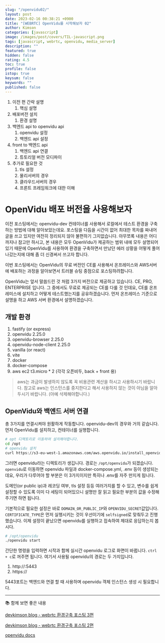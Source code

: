 ```yaml
---
slug: "/openvidu02/"
layout: post
date: 2023-02-16 00:38:21 +0900
title: "[WEBRTC] OpenVidu를 시작해보자 02"
author: Kimson
categories: [javascript]
image: /images/post/covers/TIL-javascript.png
tags: [javascript, webrtc, openvidu, media_server]
description: ""
featured: true
hidden: false
rating: 4.5
toc: true
profile: false
istop: true
keysum: false
keywords: ""
published: false
---
```


1. 이전 편 간략 설명
   1. 핵심 설명
2. 배포버전 설치
   1. 환경 설명
3. 백엔드 api to openvidu api
   1. openvidu 설정
   2. 백엔드 api 설정
4. front to 백엔드 api
   1. 백엔드 api 연결
   2. 튜토리얼 버전 모디파이
5. 추가로 필요한 것
   1. tls 설정
   2. 물리서버의 경우
   3. 클라우드서버의 경우
   4. 프론트 프레임워크에 대한 이해

# OpenVidu 배포 버전을 사용해보자

이전 포스팅에서는 openvidu-dev 컨테이너를 사용해서 로컬에서 테스트 환경을 구축하는 방법에 대해 알아보았는데요. 포스팅을 다듬을 시간이 없어 최대한 목차를 짜내어 글을 쓰고 있지만 여전히 정리되지 않아 불편하기 그지없습니다. 아무쪼록 내용은 어디까지나 참고만 하시고, 본 내용은 모두 OpenVidu가 제공하는 범위 내에 모두 설명되어 있기 때문에 OpenVidu를 사용하여 환경을 구축하면서 만났던 에러 상황을 어떻게 풀어나갔는지에 대해 좀 더 신경써서 쓰고자 합니다.

이번 포스팅에서는 OpenVidu의 무료 버전인 CE를 사용해서 온프레미스와 AWS서버에 배포하는 과정을 알아보면서 트러블 슈팅 중점으로 포스팅하려합니다.

OpenVidu는 앞서 말씀드린 것 처럼 3가지 버전으로 제공하고 있습니다. CE, PRO, ENTERPRISE 입니다. 그 중에서도 무료로 제공되는 CE를 다룰 것 인데요, CE를 온프레미스에 설치하고 어떻게 테스트했는지를 공유하겠습니다. 먼저 온프레미스 기준으로 설명을 하고 AWS 서버 환경에서 설명하겠습니다.

## 개발 환경

1. fastify (or express)
2. openvidu 2.25.0
3. openvidu-browser 2.25.0
4. openvidu-node-client 2.25.0
5. vanilla (or react)
6. vite
7. docker
8. docker-compose
9. aws ec2 t3.micro * 2 (각각 오픈비두, back + front 용)

> aws는 과금이 발생하지 않도록 꼭 비용관련 계산을 하시고 사용하시기 바랍니다. 참고로 aws는 인스턴스를 중지한다고 해서 사용하지 않는 것이 아님을 알아두시기 바랍니다. (아예 삭제해야합니다.)

## OpenVidu와 백엔드 서버 연결

총 3가지를 연결시켜야 원활하게 작동합니다. openvidu-dev의 경우와 거의 같습니다. 먼저 OpenVidu를 설치하고, 컨테이너를 실행합니다.

```bash
# opt 디렉토리로 이동하여 설치해야합니다.
cd /opt
# openvidu 설치
curl https://s3-eu-west-1.amazonaws.com/aws.openvidu.io/install_openvidu_latest.sh | bash
```

그러면 openvidu라는 디렉토리가 생깁니다. 경로는 `/opt/openvidu`가 되겠습니다. `openvidu`로 이동하면 openvidu 파일과 docker-compose.yml, .env 등이 생성되는데요, 우리가 다루어야 할 부분은 이 3가지이지만 특히나 .env를 자주 만지게 됩니다.

도메인(or public ip)과 레코딩 여부, tls 설정 등등 여러가지를 할 수 있고, 변수를 쉽게 설정할 수 있도록 이미 다 세팅이 되어있으니 설명만 잘 읽고 필요한 부분의 값을 수정해주기면 하면 됩니다.

기본적으로 필요한 설정은 바로 `DOMAIN_OR_PUBLIC_IP`와 `OPENVIDU_SECRET`값입니다. `CERTIFICATE_TYPE`은 먼저 실행시키는 것이 우선이기에 `selfsigned`로 맞춰두고 진행했습니다.
이제 설정이 끝났으면 openvidu를 실행하고 접속하여 제대로 응답하는지 봅시다.

```bash
# /opt/openvidu
./openvidu start
```

간단한 명령을 입력하면 시작과 함께 실시간 openvidu 로그로 화면이 바뀝니다. `ctrl + c`로 꺼주면 됩니다. 여기서 사용될 openvidu의 경로는 두 가지입니다.

1. http://<ip>:5443
2. https://<ip>

5443포트는 백엔드와 연결 할 때 사용하며 openvidu 객체 인스턴스 생성 시 필요합니다.

---

📚 함께 보면 좋은 내용

[devkimson blog - webrtc 환경구축 포스팅 3편](https://kkn1125.github.io/webrtc03/)

[devkimson blog - webrtc 환경구축 포스팅 2편](https://kkn1125.github.io/webrtc02/)

[openvidu docs](https://docs.openvidu.io/en/stable/)
